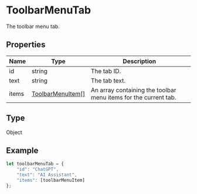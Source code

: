 # ToolbarMenuTab

The toolbar menu tab.

## Properties

| Name | Type | Description |
| ---- | ---- | ----------- |
| id | string | The tab ID. |
| text | string | The tab text. |
| items | [ToolbarMenuItem[]](../Enumeration/ToolbarMenuItem.md) | An array containing the toolbar menu items for the current tab. |
## Type

Object



## Example

```javascript editor-pptx
let toolbarMenuTab = {
    "id": "ChatGPT",
    "text": "AI Assistant",
    "items": [toolbarMenuItem]
};
```
